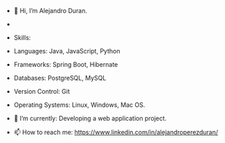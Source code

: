 - 👋 Hi, I’m Alejandro Duran.
- 
- Skills:
- Languages: Java, JavaScript, Python
- Frameworks: Spring Boot, Hibernate
- Databases: PostgreSQL, MySQL
- Version Control: Git
- Operating Systems: Linux, Windows, Mac OS.


- 🌱 I’m currently: Developing a web application project.
- 📫 How to reach me: https://www.linkedin.com/in/alejandroperezduran/
